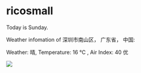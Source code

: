 # ricosmall

Today is Sunday.

Weather infomation of 深圳市南山区， 广东省， 中国: 

Weather: 晴, Temperature: 16 ℃ , Air Index: 40 优

<img src="https://github-readme-stats.vercel.app/api?username=ricosmall&show_icons=true" />

